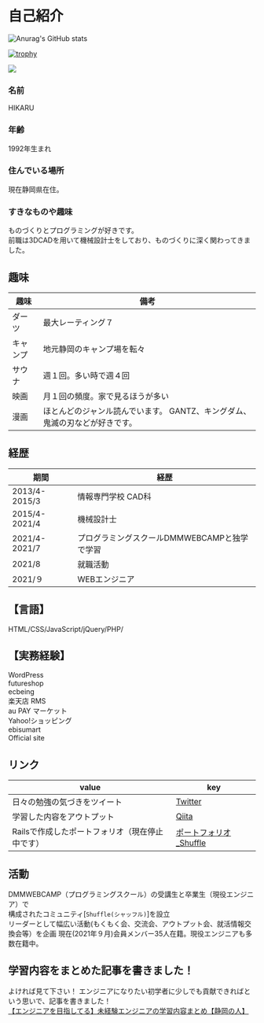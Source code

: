 # 自己紹介
![Anurag's GitHub stats](https://github-readme-stats.vercel.app/api?username=hikaru-webcamp&show_icons=true&theme=dark)  

[![trophy](https://github-profile-trophy.vercel.app/?username=hikaru-webcamp&theme=onedark)](https://github.com/ryo-ma/github-profile-trophy)

![](https://github-profile-summary-cards.vercel.app/api/cards/profile-details?username=hikaru-webcamp&theme=monokai)

### 名前  
HIKARU 

### 年齢  
1992年生まれ

### 住んでいる場所  
現在静岡県在住。

### すきなものや趣味
ものづくりとプログラミングが好きです。  
前職は3DCADを用いて機械設計士をしており、ものづくりに深く関わってきました。  
## 趣味
|  趣味  |  備考  |
| ---- | ---- |
|  ダーツ |最大レーティング７|
|  キャンプ  |地元静岡のキャンプ場を転々|
|  サウナ |週１回。多い時で週４回|
|  映画  |月１回の頻度。家で見るほうが多い|
|  漫画  |ほとんどのジャンル読んでいます。 GANTZ、キングダム、鬼滅の刃などが好きです。|

## 経歴
|  期間  |  経歴  |
| ---- | ---- |
|  2013/4-2015/3  |情報専門学校 CAD科|
|  2015/4-2021/4  |機械設計士|
|  2021/4-2021/7  |プログラミングスクールDMMWEBCAMPと独学で学習|
|  2021/8  |就職活動 |
|  2021/９  |WEBエンジニア|

## 【言語】
HTML/CSS/JavaScript/jQuery/PHP/

## 【実務経験】
WordPress  
futureshop  
ecbeing  
楽天店 RMS  
au PAY マーケット  
Yahoo!ショッピング  
ebisumart  
Official site  

## リンク
| value  |  key  |
| ---- | ---- |
|  日々の勉強の気づきをツイート  |[Twitter](https://twitter.com/utyuzinpro)  |
|  学習した内容をアウトプット  |[Qiita](https://qiita.com/skyvader0524)  |
|  Railsで作成したポートフォリオ（現在停止中です）  |[ポートフォリオ_Shuffle](https://github.com/hikaru-webcamp/PF_Shuffle)

## 活動
DMMWEBCAMP（プログラミングスクール）の受講生と卒業生（現役エンジニア）で  
構成されたコミュニティ[`Shuffle(シャッフル)`]を設立    
リーダーとして幅広い活動(もくもく会、交流会、アウトプット会、就活情報交換会等）を企画 
現在(2021年９月)会員メンバー35人在籍。現役エンジニアも多数在籍中。 

## 学習内容をまとめた記事を書きました！
よければ見て下さい！
エンジニアになりたい初学者に少しでも貢献できればという思いで、記事を書きました！  
[【エンジニアを目指してる】未経験エンジニアの学習内容まとめ【静岡の人】](https://qiita.com/skyvader0ざ524/items/afb9a380f523fb003ea7)



